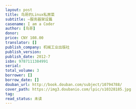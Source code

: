 ```yaml
---
layout: post
title: 鸟哥的Linux私房菜
subtitle: —服务器架设篇
casename: I am a Coder
author: [鸟哥]
donor: 
price: CNY 108.00
translator: []
publish_company: 机械工业出版社
publish_version: 
publish_date: 2012-7
isbn: 9787111384991
serial: 
total_volume: 3
borrower: []
borrow_date: []
douban_url: http://book.douban.com/subject/10794788/
cover_path: https://img3.doubanio.com/lpic/s10328185.jpg
tag: 
read_status: 未读
---
```

